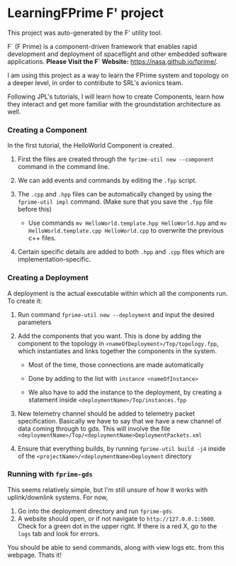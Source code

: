 # LearningFPrime F' project

This project was auto-generated by the F' utility tool. 

F´ (F Prime) is a component-driven framework that enables rapid development and deployment of spaceflight and other embedded software applications.
**Please Visit the F´ Website:** https://nasa.github.io/fprime/.

I am using this project as a way to learn the FPrime system and topology on a deeper level, in order to contribute to SRL's avionics team. 

Following JPL's tutorials, I will learn how to create Components, learn how they interact and get more familiar with the groundstation architecture as well.

### Creating a Component

In the first tutorial, the HelloWorld Component is created. 

1. First the files are created through the `fprime-util new --component` command in the command line. 

2. We can add events and commands by editing the `.fpp` script.

3. The `.cpp` and `.hpp` files can be automatically changed by using the `fprime-util impl` command. (Make sure that you save the `.fpp` file before this)

    - Use commands `mv HelloWorld.template.hpp HelloWorld.hpp` and `mv HelloWorld.template.cpp HelloWorld.cpp` to overwrite the previous c++ files.

4. Certain specific details are added to both `.hpp` and `.cpp` files which are implementation-specific.

### Creating a Deployment

A deployment is the actual executable within which all the components run. To create it:

1. Run command `fprime-util new --deployment` and input the desired parameters

2. Add the components that you want. This is done by adding the component to the topology in `<nameOfDeployment>/Top/topology.fpp`, which instantiates and links together the components in the system.
    - Most of the time, those connections are made automatically
    - Done by adding to the list with `instance <nameOfInstance>`

    - We also have to add the instance to the deployment, by creating a statement inside `<deploymentName>/Top/instances.fpp`

3. New telemetry channel should be added to telemetry packet specification. Basically we have to say that we have a new channel of data coming through to gds. This will involve the file `<deploymentName>/Top/<deploymentName>DeploymentPackets.xml`

4. Ensure that everything builds, by running `fprime-util build -j4` inside of the `<projectName>/<deploymentName>Deployment` directory

### Running with `fprime-gds`

This seems relatively simple, but I'm still unsure of how it works with uplink/downlink systems. For now, 

1. Go into the deployment directory and run `fprime-gds`
2. A website should open, or if not navigate to `http://127.0.0.1:5000`. Check for a green dot in the upper right. If there is a red X, go to the `logs` tab and look for errors.

You should be able to send commands, along with view logs etc. from this webpage. Thats it!